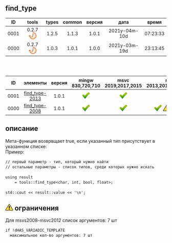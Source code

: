 ﻿
[P]: ../../../icons/progress.png
[V]: ../../../icons/success.png
[X]: ../../../icons/failed.png
[D]: ../../../icons/danger.png
[E]: ../../../icons/empty.png
[N]: ../../../icons/na.png

find_type
---

| **ID** | tools           | types | common | версия |     дата      |  время   |  
|:------:|:---------------:|:-----:|:------:|:------:|:-------------:|:--------:|  
|  0001  | 0.2.7 [![P]][M] | 1.2.5 | 1.1.3  | 1.0.1  | 2021y-04m-10d | 07:23:33 |  
|  0000  | 0.2.7 [![P]][M] | 1.0.3 | 1.0.1  | 1.0.0  | 2021y-03m-19d | 23:13:45 |  

<br/>
<br/>

| **ID** | элементы            | версия | mingw 830,720,710 | msvc 2019,2017,2015 | msvc 2013,2012,2010,2008                |  
|:------:|:-------------------:|:------:|:-----------------:|:-------------------:|:---------------------------------------:|  
|  0001  | [find_type-2013][M] | 1.0.1  |   [![V]][MINGW]   |   [![V]][VS-NEW]    |             [![V]][VS-OLD]              |  
|  0000  | [find_type-2008][M] | 1.0.1  |   [![V]][MINGW]   |   [![V]][VS-NEW]    | [![V]][M] [![D]][0] [![D]][0] [![D]][0] |  

[M]:       #find_type     "true, если find_type обнаружит указанный тип в списке"  
[MINGW]:   #mingw-new     "поддержка компиляторов mingw"  
[VS-NEW]:  #msvc-new      "поддержка новых компиляторов msvc"  
[VS-OLD]:  #msvc-old      "поддержка старых компиляторов msvc"  
[0]:       #-ограничения  "максимальное количество аргументов: 7 шт"  

описание
--------
Мета-функция возврвщает true, 
если указанный тип присутствует в указанном списке:  
Пример:  

```
// первый параметр - тип, который нужно найти
// остальные параметры - список типов, среди которых нужно искать

using result 
    = tools::find_type<char, int, bool, float>;

std::cout << result::value << '\n';
```

[![D]][M] ограничения
---------------------
Для msvs2008-msvc2012 список аргументов: 7 шт  
```
if !dHAS_VARIADIC_TEMPLATE
  максимальное кол-во аргументов: 7 шт
```